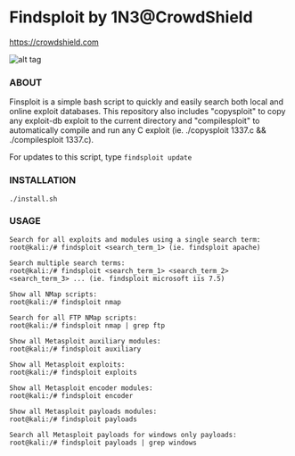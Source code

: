 # Findsploit by 1N3@CrowdShield
https://crowdshield.com

![alt tag](https://github.com/1N3/Findsploit/blob/master/findsploit.png)

### ABOUT
Finsploit is a simple bash script to quickly and easily search both local and online exploit databases. This repository also includes "copysploit" to copy any exploit-db exploit to the current directory and "compilesploit" to automatically compile and run any C exploit (ie. ./copysploit 1337.c && ./compilesploit 1337.c).

For updates to this script, type `findsploit update`

### INSTALLATION
```
./install.sh
```

### USAGE
```
Search for all exploits and modules using a single search term:
root@kali:/# findsploit <search_term_1> (ie. findsploit apache)

Search multiple search terms:
root@kali:/# findsploit <search_term_1> <search_term_2> <search_term_3> ... (ie. findsploit microsoft iis 7.5)

Show all NMap scripts:
root@kali:/# findsploit nmap 

Search for all FTP NMap scripts:
root@kali:/# findsploit nmap | grep ftp

Show all Metasploit auxiliary modules:
root@kali:/# findsploit auxiliary

Show all Metasploit exploits:
root@kali:/# findsploit exploits

Show all Metasploit encoder modules:
root@kali:/# findsploit encoder

Show all Metasploit payloads modules:
root@kali:/# findsploit payloads

Search all Metasploit payloads for windows only payloads:
root@kali:/# findsploit payloads | grep windows
```
